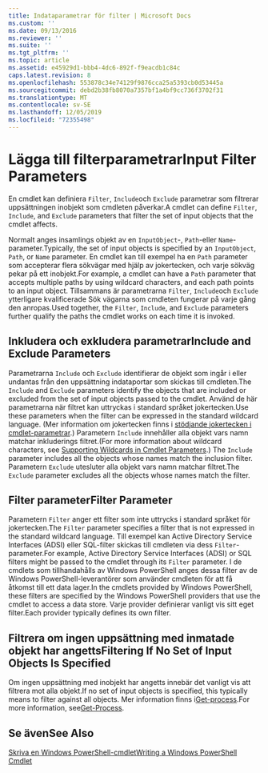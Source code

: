 ```yaml
---
title: Indataparametrar för filter | Microsoft Docs
ms.custom: ''
ms.date: 09/13/2016
ms.reviewer: ''
ms.suite: ''
ms.tgt_pltfrm: ''
ms.topic: article
ms.assetid: e45929d1-bbb4-4dc6-892f-f9eacdb1c84c
caps.latest.revision: 8
ms.openlocfilehash: 553878c34e74129f9876cca25a5393cb0d53445a
ms.sourcegitcommit: debd2b38fb8070a7357bf1a4bf9cc736f3702f31
ms.translationtype: MT
ms.contentlocale: sv-SE
ms.lasthandoff: 12/05/2019
ms.locfileid: "72355498"
---
```

# <a name="input-filter-parameters"></a><span data-ttu-id="282eb-102">Lägga till filterparametrar</span><span class="sxs-lookup"><span data-stu-id="282eb-102">Input Filter Parameters</span></span>

<span data-ttu-id="282eb-103">En cmdlet kan definiera `Filter`, `Include`och `Exclude` parametrar som filtrerar uppsättningen inobjekt som cmdleten påverkar.</span><span class="sxs-lookup"><span data-stu-id="282eb-103">A cmdlet can define `Filter`, `Include`, and `Exclude` parameters that filter the set of input objects that the cmdlet affects.</span></span>

<span data-ttu-id="282eb-104">Normalt anges insamlings objekt av en `InputObject`-, `Path`-eller `Name`-parameter.</span><span class="sxs-lookup"><span data-stu-id="282eb-104">Typically, the set of input objects is specified by an `InputObject`, `Path`, or `Name` parameter.</span></span> <span data-ttu-id="282eb-105">En cmdlet kan till exempel ha en `Path` parameter som accepterar flera sökvägar med hjälp av jokertecken, och varje sökväg pekar på ett inobjekt.</span><span class="sxs-lookup"><span data-stu-id="282eb-105">For example, a cmdlet can have a `Path` parameter that accepts multiple paths by using wildcard characters, and each path points to an input object.</span></span> <span data-ttu-id="282eb-106">Tillsammans är parametrarna `Filter`, `Include`och `Exclude` ytterligare kvalificerade Sök vägarna som cmdleten fungerar på varje gång den anropas.</span><span class="sxs-lookup"><span data-stu-id="282eb-106">Used together, the `Filter`, `Include`, and `Exclude` parameters further qualify the paths the cmdlet works on each time it is invoked.</span></span>

## <a name="include-and-exclude-parameters"></a><span data-ttu-id="282eb-107">Inkludera och exkludera parametrar</span><span class="sxs-lookup"><span data-stu-id="282eb-107">Include and Exclude Parameters</span></span>

<span data-ttu-id="282eb-108">Parametrarna `Include` och `Exclude` identifierar de objekt som ingår i eller undantas från den uppsättning indataportar som skickas till cmdleten.</span><span class="sxs-lookup"><span data-stu-id="282eb-108">The `Include` and `Exclude` parameters identify the objects that are included or excluded from the set of input objects passed to the cmdlet.</span></span> <span data-ttu-id="282eb-109">Använd de här parametrarna när filtret kan uttryckas i standard språket jokertecken.</span><span class="sxs-lookup"><span data-stu-id="282eb-109">Use these parameters when the filter can be expressed in the standard wildcard language.</span></span> <span data-ttu-id="282eb-110">(Mer information om jokertecken finns i [stödjande jokertecken i cmdlet-parametrar](./supporting-wildcard-characters-in-cmdlet-parameters.md).) Parametern `Include` innehåller alla objekt vars namn matchar inkluderings filtret.</span><span class="sxs-lookup"><span data-stu-id="282eb-110">(For more information about wildcard characters, see [Supporting Wildcards in Cmdlet Parameters](./supporting-wildcard-characters-in-cmdlet-parameters.md).) The `Include` parameter includes all the objects whose names match the inclusion filter.</span></span> <span data-ttu-id="282eb-111">Parametern `Exclude` utesluter alla objekt vars namn matchar filtret.</span><span class="sxs-lookup"><span data-stu-id="282eb-111">The `Exclude` parameter excludes all the objects whose names match the filter.</span></span>

## <a name="filter-parameter"></a><span data-ttu-id="282eb-112">Filter parameter</span><span class="sxs-lookup"><span data-stu-id="282eb-112">Filter Parameter</span></span>

<span data-ttu-id="282eb-113">Parametern `Filter` anger ett filter som inte uttrycks i standard språket för jokertecken.</span><span class="sxs-lookup"><span data-stu-id="282eb-113">The `Filter` parameter specifies a filter that is not expressed in the standard wildcard language.</span></span> <span data-ttu-id="282eb-114">Till exempel kan Active Directory Service Interfaces (ADSI) eller SQL-filter skickas till cmdleten via dess `Filter`-parameter.</span><span class="sxs-lookup"><span data-stu-id="282eb-114">For example, Active Directory Service Interfaces (ADSI) or SQL filters might be passed to the cmdlet through its `Filter` parameter.</span></span> <span data-ttu-id="282eb-115">I de cmdlets som tillhandahålls av Windows PowerShell anges dessa filter av de Windows PowerShell-leverantörer som använder cmdleten för att få åtkomst till ett data lager.</span><span class="sxs-lookup"><span data-stu-id="282eb-115">In the cmdlets provided by Windows PowerShell, these filters are specified by the Windows PowerShell providers that use the cmdlet to access a data store.</span></span> <span data-ttu-id="282eb-116">Varje provider definierar vanligt vis sitt eget filter.</span><span class="sxs-lookup"><span data-stu-id="282eb-116">Each provider typically defines its own filter.</span></span>

## <a name="filtering-if-no-set-of-input-objects-is-specified"></a><span data-ttu-id="282eb-117">Filtrera om ingen uppsättning med inmatade objekt har angetts</span><span class="sxs-lookup"><span data-stu-id="282eb-117">Filtering If No Set of Input Objects Is Specified</span></span>

<span data-ttu-id="282eb-118">Om ingen uppsättning med inobjekt har angetts innebär det vanligt vis att filtrera mot alla objekt.</span><span class="sxs-lookup"><span data-stu-id="282eb-118">If no set of input objects is specified, this typically means to filter against all objects.</span></span> <span data-ttu-id="282eb-119">Mer information finns i[Get-process](/powershell/module/Microsoft.PowerShell.Management/Get-Process).</span><span class="sxs-lookup"><span data-stu-id="282eb-119">For more information, see[Get-Process](/powershell/module/Microsoft.PowerShell.Management/Get-Process).</span></span>

## <a name="see-also"></a><span data-ttu-id="282eb-120">Se även</span><span class="sxs-lookup"><span data-stu-id="282eb-120">See Also</span></span>

[<span data-ttu-id="282eb-121">Skriva en Windows PowerShell-cmdlet</span><span class="sxs-lookup"><span data-stu-id="282eb-121">Writing a Windows PowerShell Cmdlet</span></span>](./writing-a-windows-powershell-cmdlet.md)
